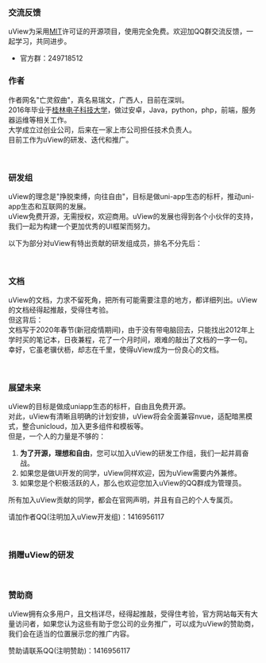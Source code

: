 ### 交流反馈

uView为采用[MIT](https://baike.baidu.com/item/MIT/10772952)许可证的开源项目，使用完全免费。欢迎加QQ群交流反馈，一起学习，共同进步。

- 官方群：249718512

<!-- **注意：** 由于群成员数量有限，请勿重复加群。 --> 


### 作者

作者网名"亡灵叙曲"，真名易瑞文，广西人，目前在深圳。  
2016年毕业于[桂林电子科技大学](https://baike.baidu.com/item/%E6%A1%82%E6%9E%97%E7%94%B5%E5%AD%90%E7%A7%91%E6%8A%80%E5%A4%A7%E5%AD%A6/750205)，做过安卓，Java，python，php，前端，服务器运维等相关工作。  
大学成立过创业公司，后来在一家上市公司担任技术负责人。  
目前工作为uView的研发、迭代和推广。

<br>

### 研发组

uView的理念是"挣脱束缚，向往自由"，目标是做uni-app生态的标杆，推动uni-app生态和互联网的发展。  
uView免费开源，无需授权，欢迎商用。uView的发展也得到各个小伙伴的支持，我们一起为构建一个更加优秀的UI框架而努力。

以下为部分对uView有特出贡献的研发组成员，排名不分先后：

<team-member-item v-for="(item, index) in memberList" :key="index" :list="item"></team-member-item>

<br>

### 文档

uView的文档，力求不留死角，把所有可能需要注意的地方，都详细列出。uView的文档经得起推敲，受得住考验。  
但这背后：  
文档写于2020年春节(新冠疫情期间)，由于没有带电脑回去，只能找出2012年上学时买的笔记本，日夜兼程，花了一个月时间，艰难的敲出了文档的一字一句。
幸好，它虽老骥伏枥，却志在千里，使得uView成为一份良心的文档。

<br>

### 展望未来

uView的目标是做成uniapp生态的标杆，自由且免费开源。  
对此，uView有清晰且明确的计划安排，uView将会全面兼容nvue，适配暗黑模式，整合unicloud，加入更多组件和模板等。   
但是，一个人的力量是不够的：

1. **为了开源，理想和自由**，您可以加入uView的研发工作组，我们一起并肩奋战。  
2. 如果您是做UI开发的同学，uView同样欢迎，因为uView需要内外兼修。  
3. 如果您是个积极活跃的人，那么也欢迎您加入uView的QQ群成为管理员。

所有加入uView贡献的同学，都会在官网声明，并且有自己的个人专属页。 

请加作者QQ(注明加入uView开发组)：1416956117

<br>

### 捐赠uView的研发
		
<donation></donation>

<br>

### 赞助商

uView拥有众多用户，且文档详尽，经得起推敲，受得住考验，官方网站每天有大量访问者，如果您认为这些有助于您公司的业务推广，可以成为uView的赞助商，
我们会在适当的位置展示您的推广内容。  

赞助请联系QQ(注明赞助)：1416956117



<script>
	export default {
		data() {
			return {
				memberList: [
					{
						avatar: 'https://cdn.uviewui.com/uview/team/20200525151352.jpg',
						name: '王博文',
						job: '前端开发',
						addr: '深圳',
						duty: '负责uViw核心组件研发，各端兼容处理，社区日常管理等工作。',
						intro: `丰富的移动端H5，微信公众号，小程序开发经验，擅长前端优化，有自己独自摸索和实践的优化方案，擅长思考总结，\
								熟悉uniapp多端开发，适配，兼容处理。为人亲切，易相处，致力于互联网开源，在互联网拥有一席之地。`
					},
					{
						avatar: 'https://cdn.uviewui.com/uview/team/9151E1673BCE.jpg',
						name: '北桥',
						job: '全栈开发',
						addr: '在读学生',
						csdn: 'https://me.csdn.net/qq_33162604',
						duty: '负责uView核心组件研发，维护与升级，社区管理、宣传等工作',
						intro: '多个项目开发经验，技术栈：原生安卓，java，前端，服务器等'
					},
					{
						avatar: 'https://cdn.uviewui.com/uview/team/546BC1A58D6EA.jpg',
						name: 'TtTao',
						job: '全栈开发',
						addr: '贵阳创业',
						duty: '负责uView js工具库开发，测试、兼容处理、文档管理、视频教程等相关工作',
						intro: '项目经验丰富，喜欢挑战新兴技术，对微服务、虚拟化容器有自己独到的见解，主要技术栈：Golang、Vue'
					},
					{
						avatar: 'https://cdn.uviewui.com/uview/team/BB145F91D8DA6129897D479C71F63490.jpg',
						name: '陈慧敏',
						job: '前端开发',
						addr: '深圳',
						duty: '负责uView模板维护开发，收集，样式调整，社区管理、宣传等工作',
						intro: '擅长移动端开发，以及对前端交互和性能的优化。善于处理不同端和不同机型的样式适配。有多个线上成熟的实战项目'
					},
					{
						avatar: 'https://cdn.uviewui.com/uview/team/15915681648132.jpg',
						name: '黄河浪',
						job: '前端开发',
						addr: '长沙',
						csdn: 'https://blog.csdn.net/u013350495',
						link: 'http://www.jq22.com/mem395541',
						uniapp: 'https://ext.dcloud.net.cn/publisher?id=110853',
						duty: '负责uView模板开发，社区管理等工作',
						intro: '脾气不好的暴躁老哥。丰富的前端开发经验，对代码有洁癖，CSS能力出众'
					},
					{
						avatar: 'https://cdn.uviewui.com/uview/team/19641856415541.jpg',
						name: 'Pocky',
						job: '前端开发',
						link: 'https://www.yuque.com/pocky',
						duty: '负责uView组件和JS工具库 开发、测试、维护，社区维护等工作',
						intro: '好的代码像粥一样，都是用时间熬出来的。技术栈：前端'
					},
					{
						avatar: 'https://cdn.uviewui.com/uview/team/A6A2AD122A73AB60F0.png',
						name: '刘娇娇',
						job: '前端开发',
						addr: '深圳',
						duty: '负责uView核心组件库研发，参与模板改进，社区管理等工作',
						intro: '热爱编程技术，熟悉前端、Java，数据库等，有多个大型项目实践经验。对自己要求高，不断学习和吸收新技术，进步永无止境'
					}
				]
			}
		}
	}
</script>


<style scoped>
.page {
	width: 500px;
}

.col-box {
	text-align: center;
}
</style>

